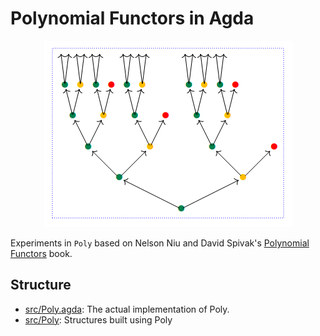 # Polynomial Functors in Agda

<p align="center">
  <img src="./poly.png" />
</p>

Experiments in `Poly` based on Nelson Niu and David Spivak's
[Polynomial Functors](https://topos.site/poly-book.pdf) book.

## Structure

- [src/Poly.agda](https://github.com/solomon-b/poly/blob/main/src/Poly.agda): The actual implementation of Poly.
- [src/Poly](https://github.com/solomon-b/poly/tree/main/src/Poly): Structures built using Poly
